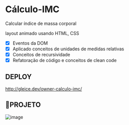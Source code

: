 # Cálculo-IMC
Calcular índice de massa corporal

layout animado usando HTML, CSS 
- [x]  Eventos da DOM 
- [x]  Aplicado conceitos de unidades de medidas relativas 
- [x]  Conceitos de recursividade
- [x]  Refatoração de código e conceitos de clean code

## DEPLOY ##

http://gleice.dev/owner-calculo-imc/
<br>

## 🔖PROJETO ##
![image](https://github.com/gleicebsouza/owner-calculo-imc/assets/61830297/be63d55f-1184-4d74-95de-c650530faae4)

